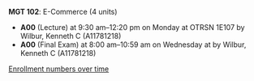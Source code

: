 **MGT 102**: E-Commerce (4 units)

- **A00** (Lecture) at 9:30 am–12:20 pm on Monday at OTRSN 1E107 by Wilbur, Kenneth C (A11781218)
- **A00** (Final Exam) at 8:00 am–10:59 am on Wednesday at   by Wilbur, Kenneth C (A11781218)

[Enrollment numbers over time](./MGT102.tsv)
